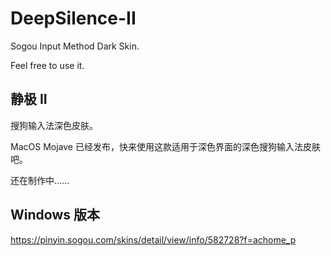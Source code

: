 # DeepSilence-II

Sogou Input Method Dark Skin.

Feel free to use it.

## 静极 II

搜狗输入法深色皮肤。

MacOS Mojave 已经发布，快来使用这款适用于深色界面的深色搜狗输入法皮肤吧。

还在制作中……

## Windows 版本

https://pinyin.sogou.com/skins/detail/view/info/582728?f=achome_p
